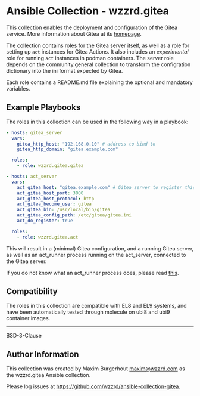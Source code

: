 # Ansible Collection - wzzrd.gitea

This collection enables the deployment and configuration of the Gitea service. More information about Gitea at its [homepage](https://gitea.com).

The collection contains roles for the Gitea server itself, as well as a role for setting up `act` instances for Gitea Actions. It also includes an *experimental* role for running `act` instances in podman containers. The server role depends on the community.general collection to transform the configration dictionary into the ini format expected by Gitea.

Each role contains a README.md file explaining the optional and mandatory variables.

Example Playbooks
-----------------

The roles in this collection can be used in the following way in a playbook:

```yaml
- hosts: gitea_server
  vars:
    gitea_http_host: "192.168.0.10" # address to bind to
    gitea_http_domain: "gitea.example.com"

  roles:
    - role: wzzrd.gitea.gitea

- hosts: act_server
  vars:
    act_gitea_host: "gitea.example.com" # Gitea server to register this act_runner with
    act_gitea_host_port: 3000
    act_gitea_host_protocol: http
    act_gitea_become_user: gitea
    act_gitea_bin: /usr/local/bin/gitea
    act_gitea_config_path: /etc/gitea/gitea.ini
    act_do_register: true

  roles:
    - role: wzzrd.gitea.act
```

This will result in a (minimal) Gitea configuration, and a running Gitea server, as well as an act_runner process running on the act_server, connected to the Gitea server.

If you do not know what an act_runner process does, please read [this](https://docs.gitea.com/usage/actions/act-runner).

Compatibility
-------------

The roles in this collection are compatible with EL8 and EL9 systems, and have been automatically tested through molecule on ubi8 and ubi9 container images.

-------

BSD-3-Clause

Author Information
------------------

This collection was created by Maxim Burgerhout <maxim@wzzrd.com> as the wzzrd.gitea Ansible collection.

Please log issues at https://github.com/wzzrd/ansible-collection-gitea.
